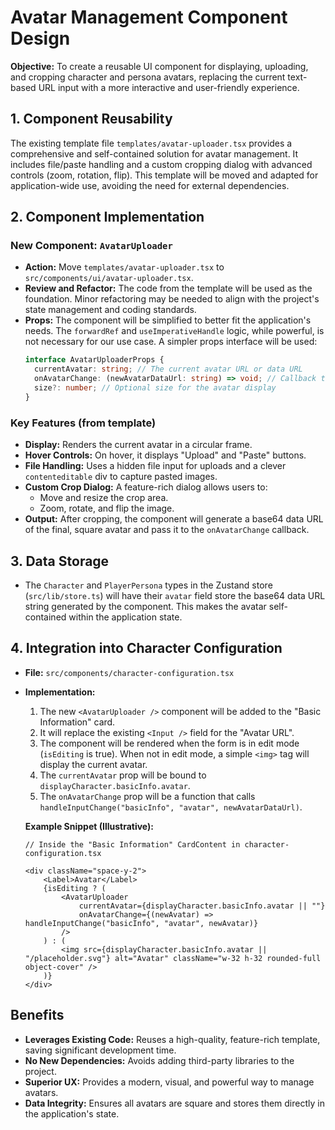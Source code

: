 # Avatar Management Component Design

**Objective:** To create a reusable UI component for displaying, uploading, and cropping character and persona avatars, replacing the current text-based URL input with a more interactive and user-friendly experience.

## 1. Component Reusability

The existing template file `templates/avatar-uploader.tsx` provides a comprehensive and self-contained solution for avatar management. It includes file/paste handling and a custom cropping dialog with advanced controls (zoom, rotation, flip). This template will be moved and adapted for application-wide use, avoiding the need for external dependencies.

## 2. Component Implementation

### New Component: `AvatarUploader`

-   **Action:** Move `templates/avatar-uploader.tsx` to `src/components/ui/avatar-uploader.tsx`.
-   **Review and Refactor:** The code from the template will be used as the foundation. Minor refactoring may be needed to align with the project's state management and coding standards.
-   **Props:** The component will be simplified to better fit the application's needs. The `forwardRef` and `useImperativeHandle` logic, while powerful, is not necessary for our use case. A simpler props interface will be used:
    ```typescript
    interface AvatarUploaderProps {
      currentAvatar: string; // The current avatar URL or data URL
      onAvatarChange: (newAvatarDataUrl: string) => void; // Callback to update the avatar
      size?: number; // Optional size for the avatar display
    }
    ```

### Key Features (from template)

-   **Display:** Renders the current avatar in a circular frame.
-   **Hover Controls:** On hover, it displays "Upload" and "Paste" buttons.
-   **File Handling:** Uses a hidden file input for uploads and a clever `contenteditable` div to capture pasted images.
-   **Custom Crop Dialog:** A feature-rich dialog allows users to:
    -   Move and resize the crop area.
    -   Zoom, rotate, and flip the image.
-   **Output:** After cropping, the component will generate a base64 data URL of the final, square avatar and pass it to the `onAvatarChange` callback.

## 3. Data Storage

-   The `Character` and `PlayerPersona` types in the Zustand store (`src/lib/store.ts`) will have their `avatar` field store the base64 data URL string generated by the component. This makes the avatar self-contained within the application state.

## 4. Integration into Character Configuration

-   **File:** `src/components/character-configuration.tsx`
-   **Implementation:**
    1.  The new `<AvatarUploader />` component will be added to the "Basic Information" card.
    2.  It will replace the existing `<Input />` field for the "Avatar URL".
    3.  The component will be rendered when the form is in edit mode (`isEditing` is true). When not in edit mode, a simple `<img>` tag will display the current avatar.
    4.  The `currentAvatar` prop will be bound to `displayCharacter.basicInfo.avatar`.
    5.  The `onAvatarChange` prop will be a function that calls `handleInputChange("basicInfo", "avatar", newAvatarDataUrl)`.

    **Example Snippet (Illustrative):**

    ```tsx
    // Inside the "Basic Information" CardContent in character-configuration.tsx

    <div className="space-y-2">
        <Label>Avatar</Label>
        {isEditing ? (
            <AvatarUploader
                currentAvatar={displayCharacter.basicInfo.avatar || ""}
                onAvatarChange={(newAvatar) => handleInputChange("basicInfo", "avatar", newAvatar)}
            />
        ) : (
            <img src={displayCharacter.basicInfo.avatar || "/placeholder.svg"} alt="Avatar" className="w-32 h-32 rounded-full object-cover" />
        )}
    </div>
    ```

## Benefits

-   **Leverages Existing Code:** Reuses a high-quality, feature-rich template, saving significant development time.
-   **No New Dependencies:** Avoids adding third-party libraries to the project.
-   **Superior UX:** Provides a modern, visual, and powerful way to manage avatars.
-   **Data Integrity:** Ensures all avatars are square and stores them directly in the application's state.